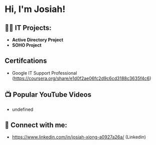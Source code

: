 <h1>Hi, I'm Josiah! 

<h2>👨‍💻 IT Projects:</h2>

- <b>Active Directory Project</b>
- <b>SOHO Project</b>



<h2> Certifcations</h2>

- Google IT Support Professional (https://coursera.org/share/e1d0f2ae06fc2d9c6cd3188c3635f4c6)



<h2>📺 Popular YouTube Videos</h2>

- undefined


<h2> 🤳 Connect with me:</h2>

- https://www.linkedin.com/in/josiah-xiong-a0927a26a/ (Linkedin)


<!--
**joshmadakor1/joshmadakor1** is a ✨ _special_ ✨ repository because its `README.md` (this file) appears on your GitHub profile.

Here are some ideas to get you started:

- 🔭 I’m currently working on ...
- 🌱 I’m currently learning ...
- 👯 I’m looking to collaborate on ...
- 🤔 I’m looking for help with ...
- 💬 Ask me about ...
- 📫 How to reach me: ...
- 😄 Pronouns: ...
- ⚡ Fun fact: ...
-->

